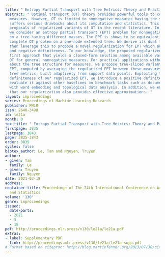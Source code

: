 ```yaml
---
title: " Entropy Partial Transport with Tree Metrics: Theory and Practice "
abstract: " Optimal transport (OT) theory provides powerful tools to compare probability
  measures. However, OT is limited to nonnegative measures having the same mass, and
  suffers serious drawbacks about its computation and statistics. This leads to several
  proposals of regularized variants of OT in the recent literature. In this work,
  we consider an entropy partial transport (EPT) problem for nonnegative measures
  on a tree having different masses. The EPT is shown to be equivalent to a standard
  complete OT problem on a one-node extended tree. We derive its dual formulation,
  then leverage this to propose a novel regularization for EPT which admits fast computation
  and negative definiteness. To our knowledge, the proposed regularized EPT is the
  first approach that yields a closed-form solution among available variants of unbalanced
  OT for general nonnegative measures. For practical applications without prior knowledge
  about the tree structure for measures, we propose tree-sliced variants of the regularized
  EPT, computed by averaging the regularized EPT between these measures using random
  tree metrics, built adaptively from support data points. Exploiting the negative
  definiteness of our regularized EPT, we introduce a positive definite kernel, and
  evaluate it against other baselines on benchmark tasks such as document classification
  with word embedding and topological data analysis. In addition, we empirically demonstrate
  that our regularization also provides effective approximations. "
layout: inproceedings
series: Proceedings of Machine Learning Research
publisher: PMLR
issn: 2640-3498
id: le21a
month: 0
tex_title: " Entropy Partial Transport with Tree Metrics: Theory and Practice "
firstpage: 3835
lastpage: 3843
page: 3835-3843
order: 3835
cycles: false
bibtex_author: Le, Tam and Nguyen, Truyen
author:
- given: Tam
  family: Le
- given: Truyen
  family: Nguyen
date: 2021-03-18
address:
container-title: Proceedings of The 24th International Conference on Artificial Intelligence
  and Statistics
volume: '130'
genre: inproceedings
issued:
  date-parts:
  - 2021
  - 3
  - 18
pdf: http://proceedings.mlr.press/v130/le21a/le21a.pdf
extras:
- label: Supplementary PDF
  link: http://proceedings.mlr.press/v130/le21a/le21a-supp.pdf
# Format based on citeproc: http://blog.martinfenner.org/2013/07/30/citeproc-yaml-for-bibliographies/
---
```

